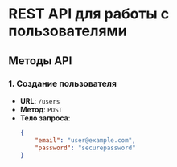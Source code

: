 # REST API для работы с пользователями
## Методы API
### 1. Создание пользователя
- **URL**: `/users`
- **Метод**: `POST`
- **Тело запроса**:
  ```json
  {
      "email": "user@example.com",
      "password": "securepassword"
  }
